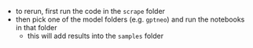 - to rerun, first run the code in the `scrape` folder
- then pick one of the model folders (e.g. `gptneo`) and run the notebooks in that folder
    - this will add results into the `samples` folder